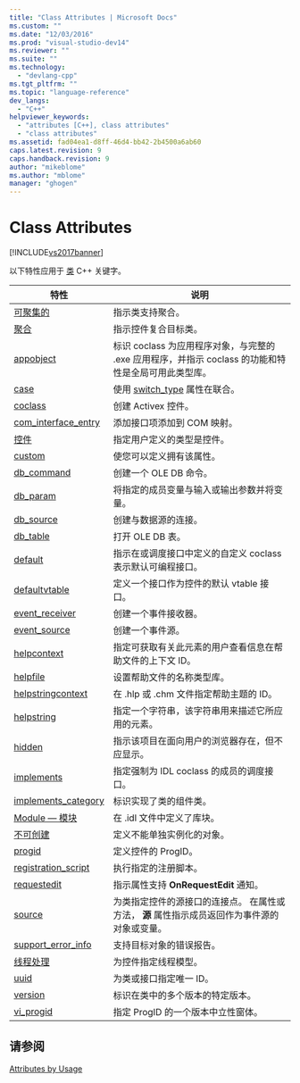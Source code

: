 ```yaml
---
title: "Class Attributes | Microsoft Docs"
ms.custom: ""
ms.date: "12/03/2016"
ms.prod: "visual-studio-dev14"
ms.reviewer: ""
ms.suite: ""
ms.technology: 
  - "devlang-cpp"
ms.tgt_pltfrm: ""
ms.topic: "language-reference"
dev_langs: 
  - "C++"
helpviewer_keywords: 
  - "attributes [C++], class attributes"
  - "class attributes"
ms.assetid: fad04ea1-d8ff-46d4-bb42-2b4500a6ab60
caps.latest.revision: 9
caps.handback.revision: 9
author: "mikeblome"
ms.author: "mblome"
manager: "ghogen"
---
```

# Class Attributes
[!INCLUDE[vs2017banner](../assembler/inline/includes/vs2017banner.md)]

以下特性应用于 [类](../cpp/class-cpp.md) C\+\+ 关键字。  
  
|特性|说明|  
|--------|--------|  
|[可聚集的](../windows/aggregatable.md)|指示类支持聚合。|  
|[聚合](../windows/aggregates.md)|指示控件复合目标类。|  
|[appobject](../windows/appobject.md)|标识 coclass 为应用程序对象，与完整的 .exe 应用程序，并指示 coclass 的功能和特性是全局可用此类型库。|  
|[case](../windows/case-cpp.md)|使用 [switch\_type](../windows/switch-type.md) 属性在联合。|  
|[coclass](../windows/coclass.md)|创建 Activex 控件。|  
|[com\_interface\_entry](../windows/com-interface-entry-cpp.md)|添加接口项添加到 COM 映射。|  
|[控件](../windows/control.md)|指定用户定义的类型是控件。|  
|[custom](../windows/custom-cpp.md)|使您可以定义拥有该属性。|  
|[db\_command](../windows/db-command.md)|创建一个 OLE DB 命令。|  
|[db\_param](../windows/db-param.md)|将指定的成员变量与输入或输出参数并将变量。|  
|[db\_source](../windows/db-source.md)|创建与数据源的连接。|  
|[db\_table](../windows/db-table.md)|打开 OLE DB 表。|  
|[default](../windows/default-cpp.md)|指示在或调度接口中定义的自定义 coclass 表示默认可编程接口。|  
|[defaultvtable](../windows/defaultvtable.md)|定义一个接口作为控件的默认 vtable 接口。|  
|[event\_receiver](../windows/event-receiver.md)|创建一个事件接收器。|  
|[event\_source](../windows/event-source.md)|创建一个事件源。|  
|[helpcontext](../windows/helpcontext.md)|指定可获取有关此元素的用户查看信息在帮助文件的上下文 ID。|  
|[helpfile](../windows/helpfile.md)|设置帮助文件的名称类型库。|  
|[helpstringcontext](../windows/helpstringcontext.md)|在 .hlp 或 .chm 文件指定帮助主题的 ID。|  
|[helpstring](../windows/helpstring.md)|指定一个字符串，该字符串用来描述它所应用的元素。|  
|[hidden](../windows/hidden.md)|指示该项目在面向用户的浏览器存在，但不应显示。|  
|[implements](../windows/implements-cpp.md)|指定强制为 IDL coclass 的成员的调度接口。|  
|[implements\_category](../windows/implements-category.md)|标识实现了类的组件类。|  
|[Module — 模块](../windows/module-cpp.md)|在 .idl 文件中定义了库块。|  
|[不可创建](../windows/noncreatable.md)|定义不能单独实例化的对象。|  
|[progid](../windows/progid.md)|定义控件的 ProgID。|  
|[registration\_script](../windows/registration-script.md)|执行指定的注册脚本。|  
|[requestedit](../windows/requestedit.md)|指示属性支持 **OnRequestEdit** 通知。|  
|[source](../windows/source-cpp.md)|为类指定控件的源接口的连接点。  在属性或方法， **源** 属性指示成员返回作为事件源的对象或变量。|  
|[support\_error\_info](../windows/support-error-info.md)|支持目标对象的错误报告。|  
|[线程处理](../windows/threading-cpp.md)|为控件指定线程模型。|  
|[uuid](../windows/uuid-cpp-attributes.md)|为类或接口指定唯一 ID。|  
|[version](../windows/version-cpp.md)|标识在类中的多个版本的特定版本。|  
|[vi\_progid](../windows/vi-progid.md)|指定 ProgID 的一个版本中立性窗体。|  
  
## 请参阅  
 [Attributes by Usage](../windows/attributes-by-usage.md)